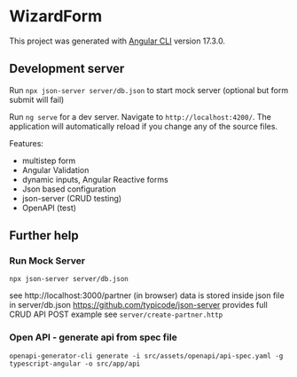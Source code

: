# WizardForm

This project was generated with [Angular CLI](https://github.com/angular/angular-cli) version 17.3.0.

## Development server

Run `npx json-server server/db.json` to start mock server (optional but form submit will fail)

Run `ng serve` for a dev server. Navigate to `http://localhost:4200/`. The application will automatically reload if you change any of the source files.

Features:
- multistep form
- Angular Validation
- dynamic inputs, Angular Reactive forms
- Json based configuration
- json-server (CRUD testing)
- OpenAPI (test)


## Further help

### Run Mock Server
`npx json-server server/db.json`

see http://localhost:3000/partner (in browser)
data is stored inside json file in server/db.json
https://github.com/typicode/json-server provides full CRUD API
POST example see `server/create-partner.http`

### Open API - generate api from spec file
`openapi-generator-cli generate -i src/assets/openapi/api-spec.yaml -g typescript-angular -o src/app/api`
